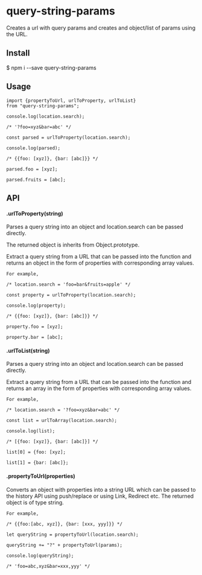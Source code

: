 # query-string-params
Creates a url with query params and creates and object/list of params using the URL.

## Install
$ npm i --save query-string-params

## Usage
```
import {propertyToUrl, urlToProperty, urlToList} 
from "query-string-params";

console.log(location.search);

/* '?foo=xyz&bar=abc' */

const parsed = urlToProperty(location.search);

console.log(parsed);

/* {{foo: [xyz]}, {bar: [abc]}} */

parsed.foo = [xyz];

parsed.fruits = [abc];
```
## API
#### .urlToProperty(string)
Parses a query string into an object and location.search can be passed directly.

The returned object is inherits from Object.prototype.

Extract a query string from a URL that can be passed into the function and 
returns an object in the form of properties with corresponding array values.
```
For example,  

/* location.search = 'foo=bar&fruits=apple' */

const property = urlToProperty(location.search);

console.log(property);

/* {{foo: [xyz]}, {bar: [abc]}} */

property.foo = [xyz];

property.bar = [abc];

```

#### .urlToList(string)
Parses a query string into an object and location.search can be passed directly.

Extract a query string from a URL that can be passed into the function and 
returns an array in the form of properties with corresponding array values.
```
For example,  

/* location.search = '?foo=xyz&bar=abc' */

const list = urlToArray(location.search);

console.log(list);

/* [{foo: [xyz]}, {bar: [abc]}] */

list[0] = {foo: [xyz];

list[1] = {bar: [abc]};

```
#### .propertyToUrl(properties)

Converts an object with properties into a string URL which can be passed to 
the history API using push/replace or using Link, Redirect etc.
The returned object is of type string.
```
For example,  

/* {{foo:[abc, xyz]}, {bar: [xxx, yyy]}} */

let queryString = propertyToUrl(location.search);

queryString += "?" + propertyToUrl(params);

console.log(queryString);

/* 'foo=abc,xyz&bar=xxx,yyy' */

```
